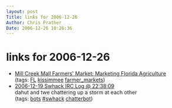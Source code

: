 ```yaml
---
layout: post
Title: links for 2006-12-26  
Author: Chris Prather
Date: 2006-12-26 10:26:36
---
```


# links for 2006-12-26
<ul class="delicious">
	<li>
		<div class="delicious-link"><a href="http://www.florida-agriculture.com/consumers/markets/millcreek_market.htm">Mill Creek Mall Farmers' Market: Marketing Florida Agriculture</a></div>
		<div class="delicious-tags">(tags: <a href="http://del.icio.us/perigrin/FL">FL</a> <a href="http://del.icio.us/perigrin/kissimmee">kissimmee</a> <a href="http://del.icio.us/perigrin/farmer_markets">farmer_markets</a>)</div>
	</li>
	<li>
		<div class="delicious-link"><a href="http://swhack.com/logs/2006-12-19#T22-38-09">2006-12-19 Swhack IRC Log @ 22:38:09</a></div>
		<div class="delicious-extended">dahut and twe chattering up a storm at each other</div>
		<div class="delicious-tags">(tags: <a href="http://del.icio.us/perigrin/bots">bots</a> <a href="http://del.icio.us/perigrin/#swhack">#swhack</a> <a href="http://del.icio.us/perigrin/chatterbot">chatterbot</a>)</div>
	</li>
</ul>

